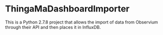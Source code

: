 # ThingaMaDashboardImporter
This is a Python 2.7.8 project that allows the import of data from Observium through their API and then places it in InfluxDB.
